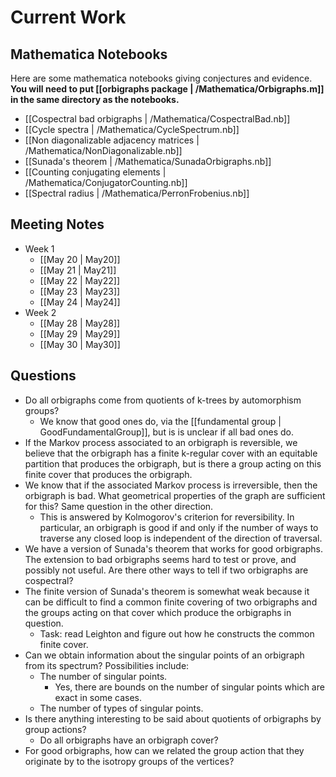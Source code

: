 Current Work
============

Mathematica Notebooks
---------------------

Here are some mathematica notebooks giving conjectures and evidence. **You will need to put [[orbigraphs package | /Mathematica/Orbigraphs.m]] in the same directory as the notebooks.**

- [[Cospectral bad orbigraphs | /Mathematica/CospectralBad.nb]]
- [[Cycle spectra | /Mathematica/CycleSpectrum.nb]]
- [[Non diagonalizable adjacency matrices | /Mathematica/NonDiagonalizable.nb]]
- [[Sunada's theorem | /Mathematica/SunadaOrbigraphs.nb]]
- [[Counting conjugating elements | /Mathematica/ConjugatorCounting.nb]]
- [[Spectral radius | /Mathematica/PerronFrobenius.nb]]

Meeting Notes
-------------

- Week 1
    - [[May 20 | May20]]
    - [[May 21 | May21]]
    - [[May 22 | May22]]
    - [[May 23 | May23]]
    - [[May 24 | May24]]
- Week 2
    - [[May 28 | May28]]
    - [[May 29 | May29]]
    - [[May 30 | May30]]

Questions
---------

- Do all orbigraphs come from quotients of k-trees by automorphism groups?
    - We know that good ones do, via the [[fundamental group | GoodFundamentalGroup]], but is is unclear if all bad ones do.
- If the Markov process associated to an orbigraph is reversible, we believe that the orbigraph has a finite k-regular cover with an equitable partition that produces the orbigraph, but is there a group acting on this finite cover that produces the orbigraph.
- We know that if the associated Markov process is irreversible, then the orbigraph is bad. What geometrical properties of the graph are sufficient for this? Same question in the other direction.
    - This is answered by Kolmogorov's criterion for reversibility. In particular, an orbigraph is good if and only if the number of ways to traverse any closed loop is independent of the direction of traversal.
- We have a version of Sunada's theorem that works for good orbigraphs. The extension to bad orbigraphs seems hard to test or prove, and possibly not useful. Are there other ways to tell if two orbigraphs are cospectral?
- The finite version of Sunada's theorem is somewhat weak because it can be difficult to find a common finite covering of two orbigraphs and the groups acting on that cover which produce the orbigraphs in question.
    - Task: read Leighton and figure out how he constructs the common finite cover.
- Can we obtain information about the singular points of an orbigraph from its spectrum? Possibilities include:
    - The number of singular points.
        - Yes, there are bounds on the number of singular points which are exact in some cases.
    - The number of types of singular points.
- Is there anything interesting to be said about quotients of orbigraphs by group actions?
    - Do all orbigraphs have an orbigraph cover?
- For good orbigraphs, how can we related the group action that they originate by to the isotropy groups of the vertices?
